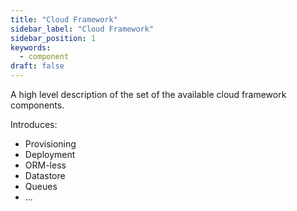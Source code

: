 ```yaml
---
title: "Cloud Framework"
sidebar_label: "Cloud Framework"
sidebar_position: 1
keywords:
  - component
draft: false
---
```


A high level description of the set of the available cloud framework components.

Introduces:

* Provisioning
* Deployment
* ORM-less
* Datastore
* Queues
* ...
